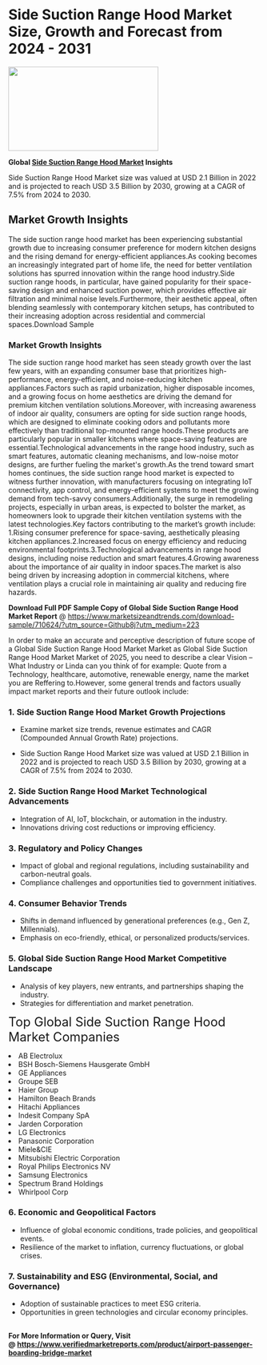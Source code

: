<H1>Side Suction Range Hood Market Size, Growth and Forecast from 2024 - 2031</H1><img class="aligncenter size-medium wp-image-584254" src="https://thirdeyenews.in/wp-content/uploads/2024/09/Global-Market-Research-300x168.jpeg" alt="" width="300" height="168" /><p><strong>Global&nbsp;<a href="https://www.marketsizeandtrends.com/download-sample/710624/?utm_source=Github8j?utm_medium=223">Side Suction Range Hood Market</a> Insights</strong></p><p>Side Suction Range Hood Market size was valued at USD 2.1 Billion in 2022 and is projected to reach USD 3.5 Billion by 2030, growing at a CAGR of 7.5% from 2024 to 2030.</p><p><h2>Market Growth Insights</h2> The side suction range hood market has been experiencing substantial growth due to increasing consumer preference for modern kitchen designs and the rising demand for energy-efficient appliances.As cooking becomes an increasingly integrated part of home life, the need for better ventilation solutions has spurred innovation within the range hood industry.Side suction range hoods, in particular, have gained popularity for their space-saving design and enhanced suction power, which provides effective air filtration and minimal noise levels.Furthermore, their aesthetic appeal, often blending seamlessly with contemporary kitchen setups, has contributed to their increasing adoption across residential and commercial spaces.Download Sample <h3>Market Growth Insights</h3> The side suction range hood market has seen steady growth over the last few years, with an expanding consumer base that prioritizes high-performance, energy-efficient, and noise-reducing kitchen appliances.Factors such as rapid urbanization, higher disposable incomes, and a growing focus on home aesthetics are driving the demand for premium kitchen ventilation solutions.Moreover, with increasing awareness of indoor air quality, consumers are opting for side suction range hoods, which are designed to eliminate cooking odors and pollutants more effectively than traditional top-mounted range hoods.These products are particularly popular in smaller kitchens where space-saving features are essential.Technological advancements in the range hood industry, such as smart features, automatic cleaning mechanisms, and low-noise motor designs, are further fueling the market's growth.As the trend toward smart homes continues, the side suction range hood market is expected to witness further innovation, with manufacturers focusing on integrating IoT connectivity, app control, and energy-efficient systems to meet the growing demand from tech-savvy consumers.Additionally, the surge in remodeling projects, especially in urban areas, is expected to bolster the market, as homeowners look to upgrade their kitchen ventilation systems with the latest technologies.Key factors contributing to the market’s growth include: 1.Rising consumer preference for space-saving, aesthetically pleasing kitchen appliances.2.Increased focus on energy efficiency and reducing environmental footprints.3.Technological advancements in range hood designs, including noise reduction and smart features.4.Growing awareness about the importance of air quality in indoor spaces.The market is also being driven by increasing adoption in commercial kitchens, where ventilation plays a crucial role in maintaining air quality and reducing fire hazards.</p><p><span class=""><strong>Download Full PDF Sample Copy of Global Side Suction Range Hood Market Report</strong> @ <a href="https://www.marketsizeandtrends.com/download-sample/710624/?utm_source=Github8j?utm_medium=223" target="_blank">https://www.marketsizeandtrends.com/download-sample/710624/?utm_source=Github8j?utm_medium=223</a></span></p><p>In order to make an accurate and perceptive description of future scope of a Global&nbsp;Side Suction Range Hood Market Market as Global&nbsp;Side Suction Range Hood Market Market of 2025, you need to describe a clear Vision &ndash; What Industry or Linda can you think of for example: Quote from a Technology, healthcare, automotive, renewable energy, name the market you are Reffering to.However, some general trends and factors usually impact market reports and their future outlook include:</p><h3>1.&nbsp;<strong>Side Suction Range Hood Market Growth Projections</strong></h3><ul><li>Examine market size trends, revenue estimates and CAGR (Compounded Annual Growth Rate) projections.</li><li><p>Side Suction Range Hood Market size was valued at USD 2.1 Billion in 2022 and is projected to reach USD 3.5 Billion by 2030, growing at a CAGR of 7.5% from 2024 to 2030.</p></li></ul><h3>2.&nbsp;<strong>Side Suction Range Hood Market Technological Advancements</strong></h3><ul><li>Integration of AI, IoT, blockchain, or automation in the industry.</li><li>Innovations driving cost reductions or improving efficiency.</li></ul><h3>3.&nbsp;<strong>Regulatory and Policy Changes</strong></h3><ul><li>Impact of global and regional regulations, including sustainability and carbon-neutral goals.</li><li>Compliance challenges and opportunities tied to government initiatives.</li></ul><h3>4.&nbsp;<strong>Consumer Behavior Trends</strong></h3><ul><li>Shifts in demand influenced by generational preferences (e.g., Gen Z, Millennials).</li><li>Emphasis on eco-friendly, ethical, or personalized products/services.</li></ul><h3>5.&nbsp;<strong>Global Side Suction Range Hood Market Competitive Landscape</strong></h3><ul><li>Analysis of key players, new entrants, and partnerships shaping the industry.</li><li>Strategies for differentiation and market penetration.</li></ul><p data-pm-slice="1 1 []"><span style="color: inherit; font-family: inherit; font-size: 25px;">Top Global Side Suction Range Hood Market Companies</span></p><div class="" data-test-id=""><p><li>AB Electrolux</li><li> BSH Bosch-Siemens Hausgerate GmbH</li><li> GE Appliances</li><li> Groupe SEB</li><li> Haier Group</li><li> Hamilton Beach Brands</li><li> Hitachi Appliances</li><li> Indesit Company SpA</li><li> Jarden Corporation</li><li> LG Electronics</li><li> Panasonic Corporation</li><li> Miele&CIE</li><li> Mitsubishi Electric Corporation</li><li> Royal Philips Electronics NV</li><li> Samsung Electronics</li><li> Spectrum Brand Holdings</li><li> Whirlpool Corp</li></p></div><h3>6.&nbsp;<strong>Economic and Geopolitical Factors</strong></h3><ul><li>Influence of global economic conditions, trade policies, and geopolitical events.</li><li>Resilience of the market to inflation, currency fluctuations, or global crises.</li></ul><h3>7.&nbsp;<strong>Sustainability and ESG (Environmental, Social, and Governance)</strong></h3><ul><li>Adoption of sustainable practices to meet ESG criteria.</li><li>Opportunities in green technologies and circular economy principles.</li></ul><h2><strong style="font-size: 14px;">For More Information or Query, Visit @&nbsp;</strong><a style="background-color: #ffffff; font-size: 14px;" href="https://www.marketsizeandtrends.com/report/side-suction-range-hood-market/" target="_blank">https://www.verifiedmarketreports.com/product/airport-passenger-boarding-bridge-market</a></h2>